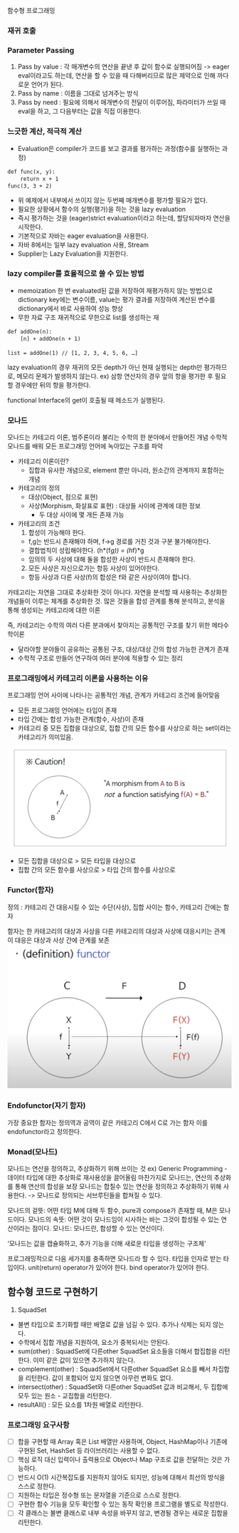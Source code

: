 함수형 프로그래밍

### 재귀 호출

### Parameter Passing
1) Pass by value : 각 매개변수의 연산을 끝낸 후 값이 함수로 실행되어짐 -> eager eval이라고도 하는데, 연산을 할 수 있을 때 다해버리므로 많은 제약으로 인해 까다로운 언어가 된다.
2) Pass by name : 이름을 그대로 넘겨주는 방식
3) Pass by need : 필요에 의해서 매개변수의 전달이 이루어짐, 파라미터가 쓰일 때 eval을 하고, 그 다음부터는 값을 직접 이용한다.

### 느긋한 계산, 적극적 계산

- Evaluation은 compiler가 코드를 보고 결과를 평가하는 과정(함수를 실행하는 과정)
```
def func(x, y):
    return x + 1
func(3, 3 + 2)
```
- 위 예제에서 내부에서 쓰이지 않는 두번째 매개변수를 평가할 필요가 없다.
- 필요한 상황에서 함수의 실행(평가)을 하는 것을 lazy evaluation
- 즉시 평가하는 것을 (eager)strict evaluation이라고 하는데, 할당되자마자 연산을 시작한다.
- 기본적으로 자바는 eager evaluation을 사용한다.
- 자바 8에서는 일부 lazy evaluation 사용, Stream
- Supplier는 Lazy Evaluation을 지원한다.

### lazy compiler를 효율적으로 쓸 수 있는 방법
- memoization
한 번 evaluated된 값을 저장하여 재평가하지 않는 방법으로 dictionary key에는 변수이름, value는 평가 결과를 저장하여 계산된 변수를 dictionary에서 바로 사용하여 성능 향상
- 무한 자료 구조
재귀적으로 무한으로 list를 생성하는 재
```agsl
def addOne(n):
    [n] + addOne(n + 1)

list = addOne(1) // [1, 2, 3, 4, 5, 6, …]
```
lazy evaluation의 경우 재귀의 모든 depth가 아닌 현재 실행되는 depth만 평가하므로, 메모리 문제가 발생하지 않는다.
ex) 삼항 연산자의 경우 앞의 항을 평가한 후 필요할 경우에만 뒤의 항을 평가한다.

functional Interface의 get이 호출될 때 메소드가 실행된다.

### 모나드
모나드는 카테고리 이론, 범주론이라 불리는 수학의 한 분야에서 만들어진 개념
수학적 모나드를 배워 모든 프로그래밍 언어에 녹아있는 구조를 파악

- 카테고리 이론이란?
  - 집합과 유사한 개념으로, element 뿐만 아니라, 원소간의 관계까지 포함하는 개념
- 카테고리의 정의
  - 대상(Object, 점으로 표현)
  - 사상(Morphism, 화살표로 표현) : 대상들 사이에 관계에 대한 정보
    - 두 대상 사이에 몇 개든 존재 가능
- 카테고리의 조건
  1. 합성이 가능해야 한다.
    - f,g는 반드시 존재해야 하며, f->g 경로를 거친 것과 구분 불가해야한다.
    - 결합법칙이 성립해야한다. (h*(f*g)) = (h*f)*g
    - 임의의 두 사상에 대해 둘을 합성한 사상이 반드시 존재해야 한다.
  2. 모든 사상은 자신으로가는 항등 사상이 있어야한다.
  - 항등 사상과 다른 사상(f)의 합성은 f와 같은 사상이여야 합니다.

카테고리는 자연을 그대로 추상화한 것이 아니다.
자연을 분석할 때 사용하는 추상화한 개념들이 이루는 체계를 추상화한 것.
많은 것들을 합성 관계를 통해 분석하고, 분석을 통해 생성되는 카테고리에 대한 이론

즉, 카테고리는 수학의 여러 다른 분과에서 찾아지는 공통적인 구조를 찾기 위한 메타수학이론
- 달라야할 분야들이 공유하는 공통된 구조, 대상/대상 간의 합성 가능한 관계가 존재
- 수학적 구조로 만들어 연구하여 여러 분야에 적용할 수 있는 정리

### 프로그래밍에서 카테고리 이론을 사용하는 이유
프로그래밍 언어 사이에 나타나는 공통적인 개념, 관계가 카테고리 조건에 들어맞음
- 모든 프로그래밍 언어에는 타입이 존재
- 타입 간에는 합성 가능한 관계(함수, 사상)이 존재
- 카테고리 중 모든 집합을 대상으로, 집합 간의 모든 함수를 사상으로 하는 set이라는 카테고리가 의미있음.

![img.png](img.png)
- 모든 집합을 대상으로 > 모든 타입을 대상으로
- 집합 간의 모든 함수를 사상으로 > 타입 간의 함수를 사상으로

### Functor(함자)

정의 : 카테고리 간 대응시킬 수 있는 수단(사상), 집합 사이는 함수, 카테고리 간에는 함자

함자는 한 카테고리의 대상과 사상을 다른 카테고리의 대상과 사상에 대응시키는 관계
이 대응은 대상과 사상 간에 관계를 보존
![img_1.png](img_1.png)

### Endofunctor(자기 함자)
가장 중요한 함자는 정의역과 공역이 같은 카테고리 C에서 C로 가는 함자
이를 endofunctor라고 정의한다.

### Monad(모나드)

모나드는 연산을 정의하고, 추상화하기 위해 쓰이는 것
ex) Generic Programming - 데이터 타입에 대한 추상화로 재사용성을 끌어올림
마찬가지로 모나드는, 연산의 추상화를 통해 연산의 합성을 보장
모나드는 합칠수 있는 연산을 정의하고 추상화하기 위해 사용한다.
-> 모나드로 정의되는 서브루틴들을 합쳐질 수 있다.

모나드의 겉뜻: 어떤 타입 M에 대해 두 함수, pure과 compose가 존재할 때, M은 모나드이다.
모나드의 속뜻: 어떤 것이 모나드임이 시사하는 바는 그것이 합성될 수 있는 연산이라는 점이다.
모나드: 모나드란, 합성할 수 있는 연산이다.

‘모나드는 값을 캡슐화하고, 추가 기능을 더해 새로운 타입을 생성하는 구조체’

프로그래밍적으로 다음 세가지를 충족하면 모나드라 할 수 있다.
타입을 인자로 받는 타입이다.
unit(return) operator가 있어야 한다.
bind operator가 있어야 한다.

## 함수형 코드로 구현하기

1. SquadSet
- 불변 타입으로 초기화할 때만 배열로 값을 넘길 수 있다. 추가나 삭제는 되지 않는다.
- 수학에서 집합 개념을 지원하여, 요소가 중복되서는 안된다.
- sum(other) : SquadSet에 다른other SquadSet 요소들을 더해서 합집합을 리턴한다. 이미 같은 값이 있으면 추가하지 않는다.
- complement(other) : SquadSet에서 다른other SquadSet 요소를 빼서 차집합을 리턴한다. 값이 포함되어 있지 않으면 아무런 변화도 없다.
- intersect(other) : SquadSet와 다른other SquadSet 값과 비교해서, 두 집합에 모두 있는 원소 - 교집합을 리턴한다.
- resultAll() : 모든 요소를 1차원 배열로 리턴한다.
### 프로그래밍 요구사항
- [ ] 합을 구현할 때 Array 혹은 List 배열만 사용하며, Object, HashMap이나 기존에 구현된 Set, HashSet 등 라이브러리는 사용할 수 없다.
- [ ] 핵심 로직 대신 입력이나 출력용으로 Object나 Map 구조로 값을 전달하는 것은 가능하다.
- [ ] 반드시 O(1) 시간복잡도를 지원하지 않아도 되지만, 성능에 대해서 최선의 방식을 스스로 정한다.
- [ ] 지원하는 타입은 정수형 또는 문자열을 기준으로 스스로 정한다.
- [ ] 구현한 함수 기능을 모두 확인할 수 있는 동작 확인용 프로그램을 별도로 작성한다.
- [ ] 각 클래스는 불변 클래스로 내부 속성을 바꾸지 않고, 변경될 경우는 새로운 집합을 리턴한다.
